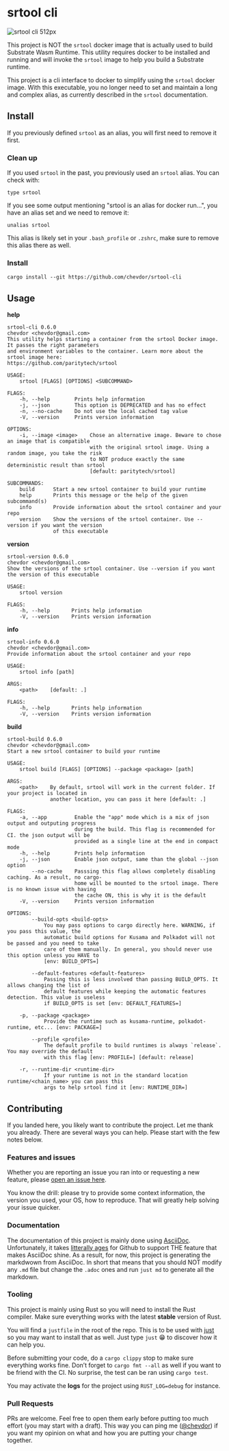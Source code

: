 # srtool cli

![srtool cli 512px](resources/srtool-cli_512px.png)

This project is NOT the `srtool` docker image that is actually used to build Substrate Wasm Runtime. This utility requires docker to be installed and running and will invoke the `srtool` image to help you build a Substrate runtime.

This project is a cli interface to docker to simplify using the `srtool` docker image. With this executable, you no longer need
to set and maintain a long and complex alias, as currently described in the `srtool` documentation.

## Install

If you previously defined `srtool` as an alias, you will first need to remove it first.

### Clean up

If you used `srtool` in the past, you previously used an `srtool` alias. You can check with:

    type srtool

If you see some output mentioning "srtool is an alias for docker run…​", you have an alias set and we need to remove it:

    unalias srtool

This alias is likely set in your `.bash_profile` or `.zshrc`, make sure to remove this alias there as well.

### Install

    cargo install --git https://github.com/chevdor/srtool-cli

## Usage

**help**

    srtool-cli 0.6.0
    chevdor <chevdor@gmail.com>
    This utility helps starting a container from the srtool Docker image. It passes the right parameters
    and environment variables to the container. Learn more about the srtool image here:
    https://github.com/paritytech/srtool

    USAGE:
        srtool [FLAGS] [OPTIONS] <SUBCOMMAND>

    FLAGS:
        -h, --help        Prints help information
        -j, --json        This option is DEPRECATED and has no effect
        -n, --no-cache    Do not use the local cached tag value
        -V, --version     Prints version information

    OPTIONS:
        -i, --image <image>    Chose an alternative image. Beware to chose an image that is compatible
                               with the original srtool image. Using a random image, you take the risk
                               to NOT produce exactly the same deterministic result than srtool
                               [default: paritytech/srtool]

    SUBCOMMANDS:
        build      Start a new srtool container to build your runtime
        help       Prints this message or the help of the given subcommand(s)
        info       Provide information about the srtool container and your repo
        version    Show the versions of the srtool container. Use --version if you want the version
                   of this executable

**version**

    srtool-version 0.6.0
    chevdor <chevdor@gmail.com>
    Show the versions of the srtool container. Use --version if you want the version of this executable

    USAGE:
        srtool version

    FLAGS:
        -h, --help       Prints help information
        -V, --version    Prints version information

**info**

    srtool-info 0.6.0
    chevdor <chevdor@gmail.com>
    Provide information about the srtool container and your repo

    USAGE:
        srtool info [path]

    ARGS:
        <path>    [default: .]

    FLAGS:
        -h, --help       Prints help information
        -V, --version    Prints version information

**build**

    srtool-build 0.6.0
    chevdor <chevdor@gmail.com>
    Start a new srtool container to build your runtime

    USAGE:
        srtool build [FLAGS] [OPTIONS] --package <package> [path]

    ARGS:
        <path>    By default, srtool will work in the current folder. If your project is located in
                  another location, you can pass it here [default: .]

    FLAGS:
        -a, --app         Enable the "app" mode which is a mix of json output and outputing progress
                          during the build. This flag is recommended for CI. the json output will be
                          provided as a single line at the end in compact mode
        -h, --help        Prints help information
        -j, --json        Enable json output, same than the global --json option
            --no-cache    Passsing this flag allows completely disabling caching. As a result, no cargo-
                          home will be mounted to the srtool image. There is no known issue with having
                          the cache ON, this is why it is the default
        -V, --version     Prints version information

    OPTIONS:
            --build-opts <build-opts>
                You may pass options to cargo directly here. WARNING, if you pass this value, the
                automatic build options for Kusama and Polkadot will not be passed and you need to take
                care of them manually. In general, you should never use this option unless you HAVE to
                [env: BUILD_OPTS=]

            --default-features <default-features>
                Passing this is less involved than passing BUILD_OPTS. It allows changing the list of
                default features while keeping the automatic features detection. This value is useless
                if BUILD_OPTS is set [env: DEFAULT_FEATURES=]

        -p, --package <package>
                Provide the runtime such as kusama-runtime, polkadot-runtime, etc... [env: PACKAGE=]

            --profile <profile>
                The default profile to build runtimes is always `release`. You may override the default
                with this flag [env: PROFILE=] [default: release]

        -r, --runtime-dir <runtime-dir>
                If your runtime is not in the standard location runtime/<chain_name> you can pass this
                args to help srtool find it [env: RUNTIME_DIR=]

## Contributing

If you landed here, you likely want to contribute the project. Let me thank you already.
There are several ways you can help. Please start with the few notes below.

### Features and issues

Whether you are reporting an issue you ran into or requesting a new feature, please [open an issue here](https://github.com/chevdor/srtool-cli/issues/new).

You know the drill: please try to provide some context information, the version you used, your OS, how to reproduce. That will greatly help solving your issue quicker.

### Documentation

The documentation of this project is mainly done using [AsciiDoc](https://asciidoc.org/). Unfortunately, it takes [litterally ages](https://github.com/github/markup/issues/1095) for Github to support THE feature that makes AsciiDoc shine.
As a result, for now, this project is generating the markdwown from AsciiDoc. In short that means that you should NOT modify any `.md` file but change the `.adoc` ones and run `just md` to generate all the markdown.

### Tooling

This project is mainly using Rust so you will need to install the Rust compiler. Make sure everything works with the latest **stable** version of Rust.

You will find a `justfile` in the root of the repo. This is to be used with [just](https://github.com/casey/just) so you may want to install that as well. Just type `just` 😁 to discover how it can help you.

Before submitting your code, do a `cargo clippy` stop to make sure everything works fine. Don’t forget to `cargo fmt --all` as well if you want to be friend with the CI. No surprise, the test can be ran using `cargo test`.

You may activate the **logs** for the project using `RUST_LOG=debug` for instance.

### Pull Requests

PRs are welcome. Feel free to open them early before putting too much effort (you may start with a draft). This way you can ping me ([@chevdor](https://github.com/chevdor)) if you want my opinion on what and how you are putting your change together.
